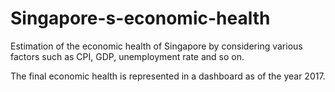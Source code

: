 # Singapore-s-economic-health

Estimation of the economic health of Singapore by considering various factors such as CPI, GDP, unemployment rate and so on.

The final economic health is represented in a dashboard as of the year 2017.
